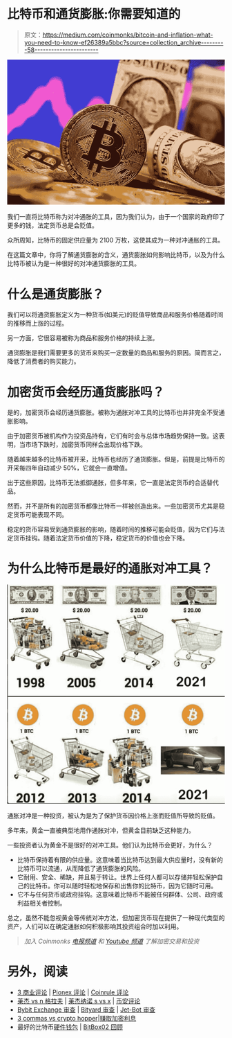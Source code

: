 # 比特币和通货膨胀:你需要知道的

> 原文：<https://medium.com/coinmonks/bitcoin-and-inflation-what-you-need-to-know-ef26389a5bbc?source=collection_archive---------58----------------------->

![](img/11133200658e154f63b4b323ec6d77a8.png)

我们一直将比特币称为对冲通胀的工具，因为我们认为，由于一个国家的政府印了更多的钱，法定货币总是会贬值。

众所周知，比特币的固定供应量为 2100 万枚，这使其成为一种对冲通胀的工具。

在这篇文章中，你将了解通货膨胀的含义，通货膨胀如何影响比特币，以及为什么比特币被认为是一种很好的对冲通货膨胀的工具。

# 什么是通货膨胀？

我们可以将通货膨胀定义为一种货币(如美元)的贬值导致商品和服务价格随着时间的推移而上涨的过程。

另一方面，它很容易被称为商品和服务价格的持续上涨。

通货膨胀是我们需要更多的货币来购买一定数量的商品和服务的原因。简而言之，降低了消费者的购买能力。

# 加密货币会经历通货膨胀吗？

是的，加密货币会经历通货膨胀。被称为通胀对冲工具的比特币也并非完全不受通胀影响。

由于加密货币被机构作为投资品持有，它们有时会与总体市场趋势保持一致。这表明，当市场下跌时，加密货币同样会出现价格下跌。

随着越来越多的比特币被开采，比特币也经历了通货膨胀。但是，前提是比特币的开采每四年自动减少 50%，它就会一直增值。

出于这些原因，比特币无法抵御通胀，但多年来，它一直是法定货币的合适替代品。

然而，并不是所有的加密货币都像比特币一样被创造出来。一些加密货币尤其是稳定货币可能表现不同。

稳定的货币容易受到通货膨胀的影响，随着时间的推移可能会贬值，因为它们与法定货币挂钩。随着法定货币价值的下降，稳定货币的价值也会下降。

# 为什么比特币是最好的通胀对冲工具？

![](img/113e6e8a9f38cf1a915c89d4543f6415.png)

通胀对冲是一种投资，被认为是为了保护货币因价格上涨而贬值所导致的贬值。

多年来，黄金一直被典型地用作通胀对冲，但黄金目前缺乏这种能力。

一些投资者认为黄金不是很好的对冲工具。他们认为比特币会更好，为什么？

*   比特币保持着有限的供应量。这意味着当比特币达到最大供应量时，没有新的比特币可以流通，从而降低了通货膨胀的风险。
*   它耐用、安全、稀缺，并且易于转让。世界上任何人都可以存储并轻松保护自己的比特币。你可以随时轻松地保存和出售你的比特币，因为它随时可用。
*   它不与任何货币或政府挂钩。这意味着比特币不能被任何群体、公司、政府或利益相关者控制。

总之，虽然不能忽视黄金等传统对冲方法，但加密货币现在提供了一种现代类型的资产，人们可以在确定通胀如何积极影响其投资组合时加以利用。

> *加入 Coinmonks* [*电报频道*](https://t.me/coincodecap) *和* [*Youtube 频道*](https://www.youtube.com/c/coinmonks/videos) *了解加密交易和投资*

# 另外，阅读

*   [3 商业评论](/coinmonks/3commas-review-an-excellent-crypto-trading-bot-2020-1313a58bec92) | [Pionex 评论](https://coincodecap.com/pionex-review-exchange-with-crypto-trading-bot) | [Coinrule 评论](/coinmonks/coinrule-review-2021-a-beginner-friendly-crypto-trading-bot-daf0504848ba)
*   [莱杰 vs n 格拉夫](/coinmonks/ledger-vs-ngrave-zero-7e40f0c1d694) | [莱杰纳诺 s vs x](/coinmonks/ledger-nano-s-vs-x-battery-hardware-price-storage-59a6663fe3b0) | [币安评论](/coinmonks/binance-review-ee10d3bf3b6e)
*   [Bybit Exchange 审查](/coinmonks/bybit-exchange-review-dbd570019b71) | [Bityard 审查](https://coincodecap.com/bityard-reivew) | [Jet-Bot 审查](https://coincodecap.com/jet-bot-review)
*   [3 commas vs crypto hopper](/coinmonks/3commas-vs-pionex-vs-cryptohopper-best-crypto-bot-6a98d2baa203)|[赚取加密利息](/coinmonks/earn-crypto-interest-b10b810fdda3)
*   最好的比特币[硬件钱包](/coinmonks/hardware-wallets-dfa1211730c6) | [BitBox02 回顾](/coinmonks/bitbox02-review-your-swiss-bitcoin-hardware-wallet-c36c88fff29)